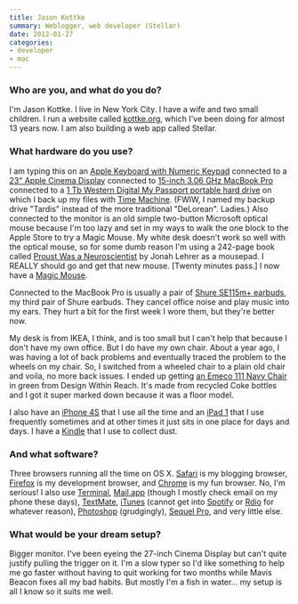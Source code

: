 ```yaml
---
title: Jason Kottke
summary: Weblogger, web developer (Stellar)
date: 2012-01-27
categories:
- developer
- mac
---
```


### Who are you, and what do you do?

I'm Jason Kottke. I live in New York City. I have a wife and two small children. I run a website called [kottke.org](http://kottke.org "Jason's website."), which I've been doing for almost 13 years now. I am also building a web app called Stellar.

### What hardware do you use?

I am typing this on an [Apple Keyboard with Numeric Keypad][keyboard] connected to a [23" Apple Cinema Display][cinema-display] connected to [15-inch 3.06 GHz MacBook Pro][macbook-pro] connected to a [1 Tb Western Digital My Passport portable hard drive][my-passport-mac] on which I back up my files with [Time Machine][time-machine]. (FWIW, I named my backup drive "Tardis" instead of the more traditional "DeLorean". Ladies.) Also connected to the monitor is an old simple two-button Microsoft optical mouse because I'm too lazy and set in my ways to walk the one block to the Apple Store to try a Magic Mouse. My white desk doesn't work so well with the optical mouse, so for some dumb reason I'm using a 242-page book called [Proust Was a Neuroscientist](http://www.amazon.com/Proust-Was-Neuroscientist-Jonah-Lehrer/dp/0547085907/ "The book Jason uses as a mouse pad.") by Jonah Lehrer as a mousepad. I REALLY should go and get that new mouse. \[Twenty minutes pass.\] I now have a [Magic Mouse][magic-mouse].

Connected to the MacBook Pro is usually a pair of [Shure SE115m+ earbuds][se115m-plus], my third pair of Shure earbuds. They cancel office noise and play music into my ears. They hurt a bit for the first week I wore them, but they're better now.

My desk is from IKEA, I think, and is too small but I can't help that because I don't have my own office. But I do have my own chair. About a year ago, I was having a lot of back problems and eventually traced the problem to the wheels on my chair. So, I switched from a wheeled chair to a plain old chair and voila, no more back issues. I ended up getting [an Emeco 111 Navy Chair][111-navy] in green from Design Within Reach. It's made from recycled Coke bottles and I got it super marked down because it was a floor model.

I also have an [iPhone 4S][iphone-4s] that I use all the time and an [iPad 1][ipad] that I use frequently sometimes and at other times it just sits in one place for days and days. I have a [Kindle][] that I use to collect dust.

### And what software?

Three browsers running all the time on OS X. [Safari][] is my blogging browser, [Firefox][] is my development browser, and [Chrome][] is my fun browser. No, I'm serious! I also use [Terminal][], [Mail.app][mail] (though I mostly check email on my phone these days), [TextMate][], [iTunes][] (cannot get into [Spotify][] or [Rdio][] for whatever reason), [Photoshop][] (grudgingly), [Sequel Pro][sequel-pro], and very little else.

### What would be your dream setup?

Bigger monitor. I've been eyeing the 27-inch Cinema Display but can't quite justify pulling the trigger on it. I'm a slow typer so I'd like something to help me go faster without having to quit working for two months while Mavis Beacon fixes all my bad habits. But mostly I'm a fish in water... my setup is all I know so it suits me well.

[111-navy]: https://www.emeco.net/products/111-navy-chair-red "A chair."
[chrome]: https://www.google.com/intl/en/chrome/ "A WebKit-based browser, where each tab runs in its own thread."
[cinema-display]: https://en.wikipedia.org/wiki/Apple_Cinema_Display "An LCD display."
[firefox]: https://www.mozilla.org/en-US/firefox/new/ "A cross-platform open-source web browser."
[ipad]: https://www.apple.com/ipad/ "A tablet device."
[iphone-4s]: https://en.wikipedia.org/wiki/IPhone_4S "A smartphone."
[itunes]: https://www.apple.com/itunes/ "A jukebox application and online store."
[keyboard]: https://www.apple.com/us/shop/goto/mac/accessories "The keyboard."
[kindle]: http://web.archive.org/web/20230315012831/http://www.amazon.com/Kindle-Ereader-ebook-reader/dp/B007HCCNJU/ "A digital book reader."
[macbook-pro]: https://www.apple.com/macbook-pro/ "A laptop."
[magic-mouse]: https://en.wikipedia.org/wiki/Magic_Mouse "A multi-touch mouse."
[mail]: https://en.wikipedia.org/wiki/Mail_(application) "The default Mac OS X mail client."
[my-passport-mac]: http://web.archive.org/web/20230326085103/http://www.amazon.com/Passport-Portable-External-Storage-WDBLUZ0010BSL-NESN/dp/B00CO1I2FS "A portable hard drive."
[photoshop]: https://www.adobe.com/products/photoshop.html "A bitmap image editor."
[rdio]: http://web.archive.org/web/20151209115835/http://www.rdio.com:80/home/en-us/ "A music streaming service."
[safari]: https://www.apple.com/safari/ "A fast web browser."
[se115m-plus]: http://web.archive.org/web/20190509002542/https://www.amazon.com/Shure-SE115m-Sound-Isolating-Headset/dp/B0031RG33C "In-ear headphones with remote/mic."
[sequel-pro]: http://www.sequelpro.com/ "A MySQL GUI for the Mac."
[spotify]: https://open.spotify.com/__noul__?pfhp=2c2ccb58-8a92-4713-a1c0-8b43b3090b49 "A music streaming service."
[terminal]: https://en.wikipedia.org/wiki/Terminal_(OS_X) "A console application included with Mac OS X."
[textmate]: https://macromates.com/ "A text editor for the Mac."
[time-machine]: https://en.wikipedia.org/wiki/Time_Machine_(Mac_OS) "Backup software for the masses, included with Mac OS X 10.5."
